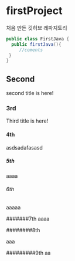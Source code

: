# firstProject
처음 만든 깃허브 레파지토리
```Java
public class FirstJava { 
  public firstJava(){
     //coments
 }
}  
```
## Second
second title is here!

### 3rd
Third title is here!


#### 4th
asdsadafasasd

##### 5th
aaaa

###### 6th
aaaaa

#######7th 
aaaa

########8th 

aaa

#########9th
aa
